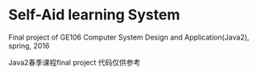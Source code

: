 # Self-Aid learning System
Final project of GE106 Computer System Design and Application(Java2), spring, 2016

Java2春季课程final project
代码仅供参考
